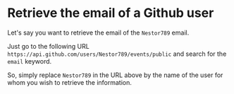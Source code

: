 # Retrieve the email of a Github user

Let's say you want to retrieve the email of the `Nestor789` email.

Just go to the following URL `https://api.github.com/users/Nestor789/events/public` and search for the `email` keyword.

So, simply replace `Nestor789` in the URL above by the name of the user for whom you wish to retrieve the information.
